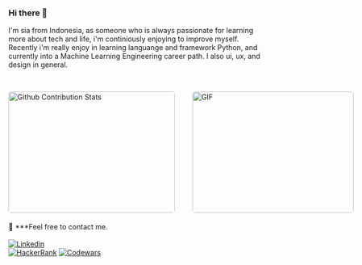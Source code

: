 ### Hi there 👋

I'm sia from Indonesia, as someone who is always passionate for learning more about tech and life, i'm continiously enjoying to improve myself. Recently i'm really enjoy in learning languange and framework Python, and currently into a Machine Learning Engineering career path. I also ui, ux, and design in general.

</br>
<p style="display: flex; justify-contect: space-between;">
<img style="border-radius: 5px; margin-bottom: 5px" alt="Github Contribution Stats" width="330px" height="240px" src="https://github-contribution-stats.vercel.app/api/?username=sia.veronica" />
<img style="border-radius: 5px; margin: 0 0 5px 35px;" alt="GIF" width="320px" height="240px" src="https://miro.medium.com/max/875/1*Urc28sbnORGOW5oyohQ06g.gif" />
</p>

📝 ***Feel free to contact me. 
<br>
<br>
[![Linkedin](https://img.shields.io/badge/LinkedIn-sia%20veronica-blue?logo=Linkedin&logoColor=blue&labelColor=black)](https://www.linkedin.com/in/nathasya-veronica-b41067108/)
<br>
[![HackerRank](https://img.shields.io/badge/HackerRank-siaveronica-brightgreen?logo=HackerRank&logoColor=Green&labelColor=black)](https://www.hackerrank.com/nathasyaveronic1)
[![Codewars](https://img.shields.io/badge/Codewars-sia%20veronica-maroon?logo=codewars&logoColor=maroon&labelColor=black)](https://www.codewars.com/users/siaveronica)
<!-- 
